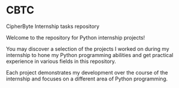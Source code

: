 # CBTC
CipherByte Internship tasks repository

Welcome to the repository for Python internship projects! 

You may discover a selection of the projects I worked on during my internship to hone my Python programming abilities and get practical experience in various fields in this repository.

Each project demonstrates my development over the course of the internship and focuses on a different area of Python programming.
